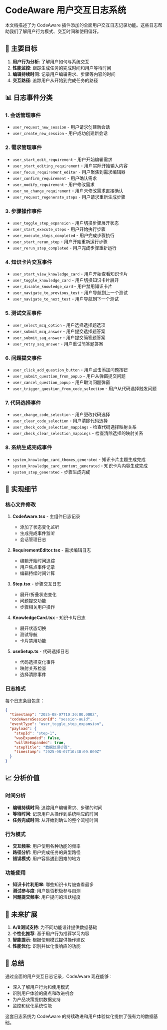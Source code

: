 # CodeAware 用户交互日志系统

本文档描述了为 CodeAware 插件添加的全面用户交互日志记录功能。这些日志帮助我们了解用户行为模式、交互时间和使用偏好。

## 🎯 主要目标

1. **用户行为分析**: 了解用户如何与系统交互
2. **性能监控**: 跟踪生成任务的完成时间和用户等待时间
3. **编辑持续时间**: 记录用户编辑需求、步骤等内容的时间
4. **交互路径**: 追踪用户从开始到完成任务的路径

## 📊 日志事件分类

### 1. 会话管理事件
- `user_request_new_session` - 用户请求创建新会话
- `user_create_new_session` - 用户成功创建新会话

### 2. 需求管理事件
- `user_start_edit_requirement` - 用户开始编辑需求
- `user_start_editing_requirement` - 用户实际开始输入内容
- `user_focus_requirement_editor` - 用户聚焦到需求编辑器
- `user_confirm_requirement` - 用户确认需求
- `user_modify_requirement` - 用户修改需求
- `user_no_change_requirement` - 用户未修改需求直接确认
- `user_request_regenerate_steps` - 用户请求重新生成步骤

### 3. 步骤操作事件
- `user_toggle_step_expansion` - 用户切换步骤展开状态
- `user_start_execute_steps` - 用户开始执行步骤
- `user_execute_steps_completed` - 用户完成步骤执行
- `user_start_rerun_step` - 用户开始重新运行步骤
- `user_rerun_step_completed` - 用户完成步骤重新运行

### 4. 知识卡片交互事件
- `user_start_view_knowledge_card` - 用户开始查看知识卡片
- `user_toggle_knowledge_card` - 用户切换知识卡片展开
- `user_disable_knowledge_card` - 用户禁用知识卡片
- `user_navigate_to_previous_test` - 用户导航到上一个测试
- `user_navigate_to_next_test` - 用户导航到下一个测试

### 5. 测试交互事件
- `user_select_mcq_option` - 用户选择选择题选项
- `user_submit_mcq_answer` - 用户提交选择题答案
- `user_submit_saq_answer` - 用户提交简答题答案
- `user_retry_saq_answer` - 用户重试简答题答案

### 6. 问题提交事件
- `user_click_add_question_button` - 用户点击添加问题按钮
- `user_submit_question_from_popup` - 用户从弹窗提交问题
- `user_cancel_question_popup` - 用户取消问题弹窗
- `user_trigger_question_from_code_selection` - 用户从代码选择触发问题

### 7. 代码选择事件
- `user_change_code_selection` - 用户更改代码选择
- `user_clear_code_selection` - 用户清除代码选择
- `user_check_code_selection_mappings` - 检查代码选择映射关系
- `user_check_clear_selection_mappings` - 检查清除选择的映射关系

### 8. 系统生成完成事件
- `system_knowledge_card_themes_generated` - 知识卡片主题生成完成
- `system_knowledge_card_content_generated` - 知识卡片内容生成完成
- `system_step_generated` - 步骤生成完成

## 🔧 实现细节

### 核心文件修改

1. **CodeAware.tsx** - 主组件日志记录
   - 添加了状态变化监听
   - 生成完成事件监听
   - 会话管理日志

2. **RequirementEditor.tsx** - 需求编辑日志
   - 编辑开始时间追踪
   - 用户焦点事件记录
   - 编辑持续时间计算

3. **Step.tsx** - 步骤交互日志
   - 展开/折叠状态变化
   - 问题提交功能
   - 步骤相关用户操作

4. **KnowledgeCard.tsx** - 知识卡片日志
   - 展开状态切换
   - 测试导航
   - 卡片禁用功能

5. **useSetup.ts** - 代码选择日志
   - 代码选择变化事件
   - 映射关系检查
   - 选择清除事件

### 日志格式

每个日志条目包含：
```json
{
  "timestamp": "2025-08-07T10:30:00.000Z",
  "codeAwareSessionId": "session-uuid",
  "eventType": "user_toggle_step_expansion",
  "payload": {
    "stepId": "step-1",
    "wasExpanded": false,
    "willBeExpanded": true,
    "stepTitle": "数据处理步骤",
    "timestamp": "2025-08-07T10:30:00.000Z"
  }
}
```

## 📈 分析价值

### 时间分析
- **编辑持续时间**: 追踪用户编辑需求、步骤的时间
- **等待时间**: 记录用户从操作到系统响应的时间
- **任务完成时间**: 从开始到确认的整个流程时间

### 行为模式
- **交互频率**: 用户使用各种功能的频率
- **路径分析**: 用户完成任务的典型路径
- **错误模式**: 用户容易遇到困难的地方

### 功能使用
- **知识卡片利用率**: 哪些知识卡片被查看最多
- **测试参与度**: 用户是否积极参与自测
- **问题提交频率**: 用户提问的活跃程度

## 🔮 未来扩展

1. **A/B测试支持**: 为不同功能设计提供数据基础
2. **个性化推荐**: 基于用户行为推荐学习内容
3. **智能提示**: 根据使用模式提供操作建议
4. **性能优化**: 识别并优化慢响应的功能

## 🎉 总结

通过全面的用户交互日志记录，CodeAware 现在能够：
- 深入了解用户行为和使用模式
- 识别用户体验的痛点和改进机会
- 为产品决策提供数据支持
- 监控和优化系统性能

这套日志系统为 CodeAware 的持续改进和用户体验优化提供了强有力的数据基础。
